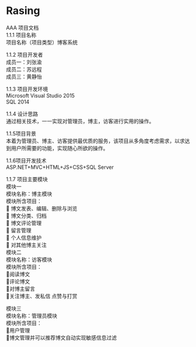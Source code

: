 # Rasing
AAA
项目文档<br>
1.1.1 项目名称<br>
项目名称（项目类型）博客系统<br>

1.1.2 项目开发者<br>
成员一：刘张渝<br>
成员二：苏远程<br>
成员三：黄静怡<br>

1.1.3 项目开发环境<br>
Microsoft Visual Studio 2015<br>
SQL 2014<br>

1.1.4 设计思路<br>
通过相关技术，一一实现对管理员，博主，访客进行实用的操作。<br>

1.1.5项目背景<br>
本着为管理员、博主、访客提供最优质的服务，该项目从多角度考虑需求，以求达到用户所需要的功能，实现随心所欲的操作。<br>

1.1.6项目开发技术<br>
ASP.NET+MVC+HTML+JS+CSS+SQL Server<br>

1.1.7	项目主要模块<br>
模块一<br>
  模块名称：博主模块<br>
  模块所含项目：<br>
  博文发表、编辑、删除与浏览<br>
  博文分类、归档<br>
  博文评论管理<br>
  留言管理<br>
  个人信息维护<br>
  对其他博主关注<br>
模块二<br>
模块名称：访客模块<br>
模块所含项目：<br>
阅读博文<br>
评论博文<br>
对博主留言<br>
关注博主、发私信 点赞与打赏<br>

模块三<br>
模块名称：管理员模块<br>
模块所含项目：<br>
用户管理<br>
博文管理并可以推荐博文自动实现敏感信息过滤<br>
